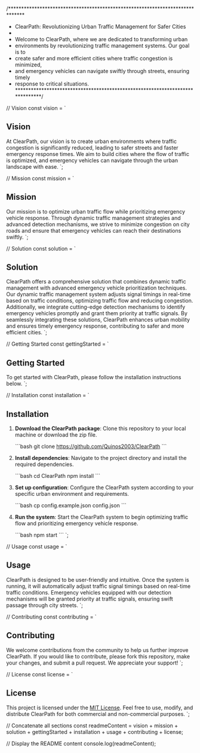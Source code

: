 /******************************************************************************
 * ClearPath: Revolutionizing Urban Traffic Management for Safer Cities
 *
 * Welcome to ClearPath, where we are dedicated to transforming urban
 * environments by revolutionizing traffic management systems. Our goal is to
 * create safer and more efficient cities where traffic congestion is minimized,
 * and emergency vehicles can navigate swiftly through streets, ensuring timely
 * response to critical situations.
 ******************************************************************************/

// Vision
const vision = `
## Vision

At ClearPath, our vision is to create urban environments where traffic
congestion is significantly reduced, leading to safer streets and faster
emergency response times. We aim to build cities where the flow of traffic is
optimized, and emergency vehicles can navigate through the urban landscape with
ease.
`;

// Mission
const mission = `
## Mission

Our mission is to optimize urban traffic flow while prioritizing emergency
vehicle response. Through dynamic traffic management strategies and advanced
detection mechanisms, we strive to minimize congestion on city roads and ensure
that emergency vehicles can reach their destinations swiftly.
`;

// Solution
const solution = `
## Solution

ClearPath offers a comprehensive solution that combines dynamic traffic
management with advanced emergency vehicle prioritization techniques. Our
dynamic traffic management system adjusts signal timings in real-time based on
traffic conditions, optimizing traffic flow and reducing congestion.
Additionally, we integrate cutting-edge detection mechanisms to identify
emergency vehicles promptly and grant them priority at traffic signals. By
seamlessly integrating these solutions, ClearPath enhances urban mobility and
ensures timely emergency response, contributing to safer and more efficient
cities.
`;

// Getting Started
const gettingStarted = `
## Getting Started

To get started with ClearPath, please follow the installation instructions
below.
`;

// Installation
const installation = `
## Installation

1. **Download the ClearPath package**: Clone this repository to your local
   machine or download the zip file.

   \`\`\`bash
   git clone https://github.com/Quinos2003/ClearPath
   \`\`\`

2. **Install dependencies**: Navigate to the project directory and install the
   required dependencies.

   \`\`\`bash
   cd ClearPath
   npm install
   \`\`\`

3. **Set up configuration**: Configure the ClearPath system according to your
   specific urban environment and requirements.

   \`\`\`bash
   cp config.example.json config.json
   \`\`\`

4. **Run the system**: Start the ClearPath system to begin optimizing traffic
   flow and prioritizing emergency vehicle response.

   \`\`\`bash
   npm start
   \`\`\`
`;

// Usage
const usage = `
## Usage

ClearPath is designed to be user-friendly and intuitive. Once the system is
running, it will automatically adjust traffic signal timings based on real-time
traffic conditions. Emergency vehicles equipped with our detection mechanisms
will be granted priority at traffic signals, ensuring swift passage through
city streets.
`;

// Contributing
const contributing = `
## Contributing

We welcome contributions from the community to help us further improve
ClearPath. If you would like to contribute, please fork this repository, make
your changes, and submit a pull request. We appreciate your support!
`;

// License
const license = `
## License

This project is licensed under the [MIT License](LICENSE). Feel free to use,
modify, and distribute ClearPath for both commercial and non-commercial
purposes.
`;

// Concatenate all sections
const readmeContent = vision + mission + solution + gettingStarted + installation + usage + contributing + license;

// Display the README content
console.log(readmeContent);
